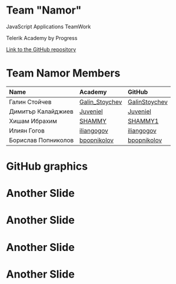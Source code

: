 <!-- section start -->
<!-- attr: { class:'slide-title', showInPresentation:true, hasScriptWrapper:true } -->
# Team "Namor"

<!-- <img showInPresentation="true" class="slide-image" src="imgs/namorLogo.jpg" style="top:30%; left:49%; width:30.36%; z-index:-1" /> -->

<div class="signature">
	<p class="signature-course">JavaScript Applications TeamWork</p>
	<p class="signature-initiative">Telerik Academy by Progress</p>
	<a href="http://github.com/Team-Namor/Book-Store" class="signature-link">Link to the GitHub repository</a>
</div>

<!-- section start -->
<!-- attr: { showInPresentation:true, style:'font-size: 0.7em' } -->

# Team Namor Members

| Name | Academy | GitHub |
| :------------- | :------------------- | :--------------------------------------------|
| Галин Стойчев  | [Galin_Stoychev](http://telerikacademy.com/Users/Galin_Stoychev)  | [GalinStoychev](http://github.com/GalinStoychev)  |
| Димитър Калайджиев | [Juveniel](http://telerikacademy.com/Users/Juveniel)| [Juveniel](http://github.com/Juveniel)|
| Хишам Ибрахим   | [SHAMMY](http://telerikacademy.com/Users/SHAMMY)          | [SHAMMY1](http://github.com/SHAMMY1)|
| Илиян Гогов  | [iliangogov](http://telerikacademy.com/Users/iliangogov)    | [iliangogov](http://github.com/iliangogov)|
| Борислав Попниколов | [bpopnikolov ](http://telerikacademy.com/Users/kissaev)   | [bpopnikolov](https://github.com/bpopnikolov) |
 

<!-- section start -->
<!-- attr: { class:'slide-title', showInPresentation:true, hasScriptWrapper:true } -->

# GitHub graphics

<!-- ![](./imgs/githubgraphics.png) -->

<!-- <img showInPresentation="true" class="slide-image" src="imgs/githubGraphics.png" style="top:25%; left:10%; width:80%; z-index:-1" /> -->


<!-- section start -->
<!-- attr: { showInPresentation:true, style:'font-size: 0.7em' } -->

# Another Slide
   

 
 <!-- section start -->
<!-- attr: { showInPresentation:true, style:'font-size: 0.7em', hasScriptWrapper:true } -->

# Another Slide

<!-- ![](./imgs/.png) -->

<!-- <img showInPresentation="true" class="slide-image" src="imgs/.png" style="top:15%; width:100%; z-index:-1" /> -->

<!-- section start -->
<!-- attr: { showInPresentation:true, style:'font-size: 0.7em' } -->

# Another Slide



<!-- section start -->
<!-- attr: { showInPresentation:true, style:'font-size: 0.7em', hasScriptWrapper:true } -->

# Another Slide

<!-- ![](./imgs/.png) -->

<!-- <img showInPresentation="true" class="slide-image" src="imgs/.png" style="top:15%; width:100%; z-index:-1" /> -->

